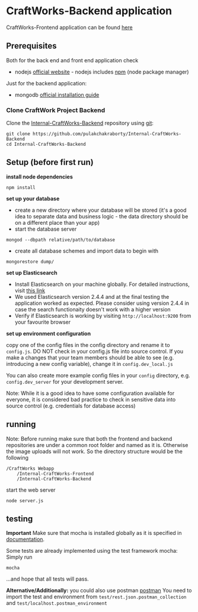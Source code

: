 # CraftWorks-Backend application

CraftWorks-Frontend application can be found [here](https://github.com/pulakchakraborty/Internal-CraftWorks-Frontend)

## Prerequisites

Both for the back end and front end application check

* nodejs [official website](https://nodejs.org/en/) - nodejs includes [npm](https://www.npmjs.com/) (node package manager)

Just for the backend application:

* mongodb [official installation guide](https://docs.mongodb.org/manual/administration/install-community/)

### Clone CraftWork Project Backend

Clone the [Internal-CraftWorks-Backend](https://github.com/pulakchakraborty/Internal-CraftWorks-Backend)  repository using [git](http://git-scm.com/):

```
git clone https://github.com/pulakchakraborty/Internal-CraftWorks-Backend
cd Internal-CraftWorks-Backend
```

## Setup (before first run)

**install node dependencies**

```
npm install
```

**set up your database**

* create a new directory where your database will be stored (it's a good idea to separate data and business logic - the data directory should be on a different place than your app)
* start the database server 
```
mongod --dbpath relative/path/to/database
```
* create all database schemes and import data to begin with 
```
mongorestore dump/
```

**set up Elasticsearch**

* Install Elasticsearch on your machine globally. For detailed instructions, visit  [this link](https://www.elastic.co/guide/en/elasticsearch/reference/current/install-elasticsearch.html#install-elasticsearch)
* We used Elasticsearch version 2.4.4 and at the final testing the application worked as expected. Please consider using version 2.4.4 in case the search functionaity doesn't work with a higher version
* Verify if Elasticsearch is working by visiting `http://localhost:9200` from your favourite browser 

**set up environment configuration**

copy one of the config files in the config directory and rename it to `config.js`. DO NOT check in your config.js file into source control. If you make a changes that your team members should be able to see (e.g. introducing a new config variable), change it in `config.dev_local.js`

You can also create more example config files in your `config` directory, e.g. `config.dev_server` for your development server. 

Note: While it is a good idea to have some configuration available for everyone, it is considered bad practice to check in sensitive data into source control (e.g. credentials for database access)

## running

Note: Before running make sure that both the frontend and backend repositories are under a common root folder and named as it is. Otherwise the image uploads will not work. So the directory structure would be the following

```
/CraftWorks Webapp
    /Internal-CraftWorks-Frontend
    /Internal-CraftWorks-Backend
```

start the web server

```
node server.js
```

## testing

**Important** Make sure that mocha is installed globally as it is specified in [documentation](https://mochajs.org/#installation). 

Some tests are already implemented using the test framework mocha: Simply run

```
mocha
```

...and hope that all tests will pass.

**Alternative/Additionally:** you could also use postman [postman](https://www.getpostman.com/)
You need to import the test and environment from `test/rest.json.postman_collection` and `test/localhost.postman_environment`

